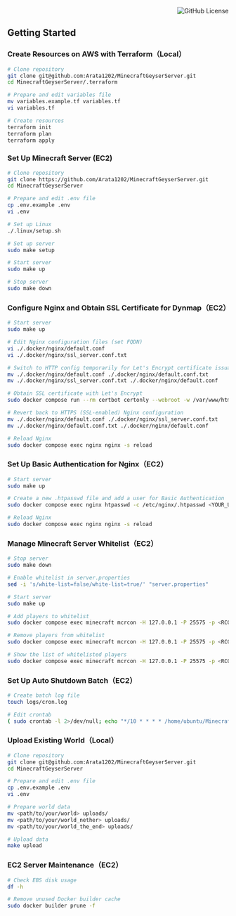 <div align="right">

![GitHub License](https://img.shields.io/github/license/Arata1202/MinecraftGeyserServer)

</div>

## Getting Started

### Create Resources on AWS with Terraform（Local）

```bash
# Clone repository
git clone git@github.com:Arata1202/MinecraftGeyserServer.git
cd MinecraftGeyserServer/.terraform

# Prepare and edit variables file
mv variables.example.tf variables.tf
vi variables.tf

# Create resources
terraform init
terraform plan
terraform apply
```

### Set Up Minecraft Server (EC2)

```bash
# Clone repository
git clone https://github.com/Arata1202/MinecraftGeyserServer.git
cd MinecraftGeyserServer

# Prepare and edit .env file
cp .env.example .env
vi .env

# Set up Linux
./.linux/setup.sh

# Set up server
sudo make setup

# Start server
sudo make up

# Stop server
sudo make down
```

### Configure Nginx and Obtain SSL Certificate for Dynmap（EC2）

```bash
# Start server
sudo make up

# Edit Nginx configuration files (set FQDN)
vi ./.docker/nginx/default.conf
vi ./.docker/nginx/ssl_server.conf.txt

# Switch to HTTP config temporarily for Let's Encrypt certificate issuance
mv ./.docker/nginx/default.conf ./.docker/nginx/default.conf.txt
mv ./.docker/nginx/ssl_server.conf.txt ./.docker/nginx/default.conf

# Obtain SSL certificate with Let's Encrypt
sudo docker compose run --rm certbot certonly --webroot -w /var/www/html -d <YOUR_FQDN>

# Revert back to HTTPS (SSL-enabled) Nginx configuration
mv ./.docker/nginx/default.conf ./.docker/nginx/ssl_server.conf.txt
mv ./.docker/nginx/default.conf.txt ./.docker/nginx/default.conf

# Reload Nginx
sudo docker compose exec nginx nginx -s reload
```

### Set Up Basic Authentication for Nginx（EC2）

```bash
# Start server
sudo make up

# Create a new .htpasswd file and add a user for Basic Authentication
sudo docker compose exec nginx htpasswd -c /etc/nginx/.htpasswd <YOUR_USER_NAME>

# Reload Nginx
sudo docker compose exec nginx nginx -s reload
```

### Manage Minecraft Server Whitelist（EC2）

```bash
# Stop server
sudo make down

# Enable whitelist in server.properties
sed -i 's/white-list=false/white-list=true/' "server.properties"

# Start server
sudo make up

# Add players to whitelist
sudo docker compose exec minecraft mcrcon -H 127.0.0.1 -P 25575 -p <RCON_PASSWORD> "whitelist add <PLAYER_NAME>"

# Remove players from whitelist
sudo docker compose exec minecraft mcrcon -H 127.0.0.1 -P 25575 -p <RCON_PASSWORD> "whitelist remove <PLAYER_NAME>"

# Show the list of whitelisted players
sudo docker compose exec minecraft mcrcon -H 127.0.0.1 -P 25575 -p <RCON_PASSWORD> "whitelist list"
```

### Set Up Auto Shutdown Batch（EC2）

```bash
# Create batch log file
touch logs/cron.log

# Edit crontab
( sudo crontab -l 2>/dev/null; echo "*/10 * * * * /home/ubuntu/MinecraftGeyserServer/.bin/cron.sh >> /home/ubuntu/MinecraftGeyserServer/logs/cron.log 2>&1" ) | sudo crontab -
```

### Upload Existing World（Local）

```bash
# Clone repository
git clone git@github.com:Arata1202/MinecraftGeyserServer.git
cd MinecraftGeyserServer

# Prepare and edit .env file
cp .env.example .env
vi .env

# Prepare world data
mv <path/to/your/world> uploads/
mv <path/to/your/world_nether> uploads/
mv <path/to/your/world_the_end> uploads/

# Upload data
make upload
```

### EC2 Server Maintenance（EC2）

```bash
# Check EBS disk usage
df -h

# Remove unused Docker builder cache
sudo docker builder prune -f
```
